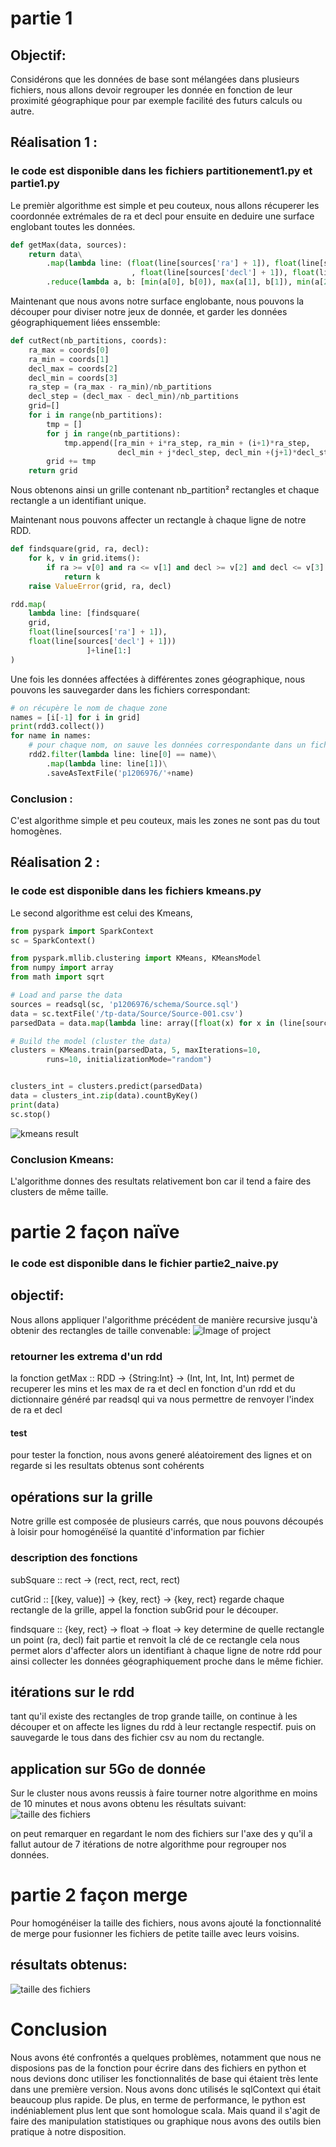 # partie 1 
## Objectif:
Considérons que les données de base sont mélangées dans plusieurs fichiers, nous allons devoir regrouper les donnée en fonction de leur proximité géographique pour par exemple facilité des futurs calculs ou autre.

## Réalisation 1 :
### le code est disponible dans les fichiers partitionement1.py et partie1.py

Le premièr algorithme est simple et peu couteux, nous allons récuperer les coordonnée extrémales de ra et decl pour ensuite en deduire une surface englobant toutes les données.
``` python
def getMax(data, sources):
    return data\
        .map(lambda line: (float(line[sources['ra'] + 1]), float(line[sources['ra'] + 1])
                           , float(line[sources['decl'] + 1]), float(line[sources['decl'] + 1])))\
        .reduce(lambda a, b: [min(a[0], b[0]), max(a[1], b[1]), min(a[2], b[2]), max(a[3], b[3])])
```

Maintenant que nous avons notre surface englobante, nous pouvons la découper pour diviser notre jeux de donnée, et garder les données géographiquement liées enssemble:
```python
def cutRect(nb_partitions, coords):
	ra_max = coords[0]
	ra_min = coords[1]
	decl_max = coords[2]
	decl_min = coords[3]
	ra_step = (ra_max - ra_min)/nb_partitions
	decl_step = (decl_max - decl_min)/nb_partitions
	grid=[]
	for i in range(nb_partitions):
		tmp = []
		for j in range(nb_partitions):
			tmp.append([ra_min + i*ra_step, ra_min + (i+1)*ra_step, 
                        decl_min + j*decl_step, decl_min +(j+1)*decl_step, str(i)+str(j)])
		grid += tmp
	return grid
```

Nous obtenons ainsi un grille contenant nb_partition² rectangles et chaque rectangle a un identifiant unique.

Maintenant nous pouvons affecter un rectangle à chaque ligne de notre RDD.

```python
def findsquare(grid, ra, decl):
    for k, v in grid.items():
        if ra >= v[0] and ra <= v[1] and decl >= v[2] and decl <= v[3]:
            return k
    raise ValueError(grid, ra, decl)

rdd.map(
    lambda line: [findsquare(
    grid,
    float(line[sources['ra'] + 1]),
    float(line[sources['decl'] + 1]))
                 ]+line[1:]
)
```

Une fois les données affectées à différentes zones géographique, nous pouvons les sauvegarder dans les fichiers correspondant:

```python
# on récupère le nom de chaque zone
names = [i[-1] for i in grid]
print(rdd3.collect())
for name in names:
    # pour chaque nom, on sauve les données correspondante dans un fichier csv
	rdd2.filter(lambda line: line[0] == name)\
		.map(lambda line: line[1])\
		.saveAsTextFile('p1206976/'+name)
```

### Conclusion :
C'est algorithme simple et peu couteux, mais les zones ne sont pas du tout homogènes.

## Réalisation 2 :
### le code est disponible dans les fichiers kmeans.py
Le second algorithme est celui des Kmeans, 

```python
from pyspark import SparkContext
sc = SparkContext()

from pyspark.mllib.clustering import KMeans, KMeansModel
from numpy import array
from math import sqrt

# Load and parse the data
sources = readsql(sc, 'p1206976/schema/Source.sql')
data = sc.textFile('/tp-data/Source/Source-001.csv')
parsedData = data.map(lambda line: array([float(x) for x in (line[sources['ra']], line[sources['decl']])]))

# Build the model (cluster the data)
clusters = KMeans.train(parsedData, 5, maxIterations=10,
        runs=10, initializationMode="random")


clusters_int = clusters.predict(parsedData)
data = clusters_int.zip(data).countByKey()
print(data)
sc.stop()
```
![kmeans result](https://github.com/EnzoTheBrown/bda_spark/blob/master/kmeans.png?raw=true)

### Conclusion Kmeans:
L'algorithme donnes des resultats relativement bon car il tend a faire des clusters de même taille.


# partie 2 façon naïve
### le code est disponible dans le fichier partie2_naive.py
## objectif: 
Nous allons appliquer l'algorithme précédent de manière recursive jusqu'à obtenir des rectangles de taille convenable:
![Image of project](https://github.com/EnzoTheBrown/bda_spark/raw/master/algo1.png)


### retourner les extrema d'un rdd
la fonction getMax :: RDD -> {String:Int} -> (Int, Int, Int, Int) 
permet de recuperer les mins et les max de ra et decl en fonction d'un rdd et du dictionnaire généré par readsql qui va nous permettre de renvoyer l'index de ra et decl
#### test
pour tester la fonction, nous avons generé aléatoirement des lignes et on regarde si les resultats obtenus sont cohérents


## opérations sur la grille
Notre grille est composée de plusieurs carrés, que nous pouvons découpés à loisir pour homogénéïsé la quantité d'information par fichier

### description des fonctions
subSquare :: rect -> (rect, rect, rect, rect)

cutGrid :: [(key, value)] -> {key, rect} -> {key, rect}
regarde chaque rectangle de la grille, appel la fonction subGrid pour le découper.

findsquare :: {key, rect} -> float -> float -> key
determine de quelle rectangle un point (ra, decl) fait partie et renvoit la clé de ce rectangle
cela nous permet alors d'affecter alors un identifiant à chaque ligne de notre rdd pour ainsi collecter les données géographiquement proche dans le même fichier.

## itérations sur le rdd
tant qu'il existe des rectangles de trop grande taille, on continue à les découper et on affecte les lignes du rdd à leur rectangle respectif.
puis on sauvegarde le tous dans des fichier csv au nom du rectangle.

## application sur 5Go de donnée
Sur le cluster nous avons reussis à faire tourner notre algorithme en moins de 10 minutes et nous avons obtenu les résultats suivant:
![taille des fichiers](https://github.com/EnzoTheBrown/bda_spark/blob/master/files_spark.png?raw=true)

on peut remarquer en regardant le nom des fichiers sur l'axe des y qu'il a fallut autour de 7 itérations de notre algorithme pour regrouper nos données.

# partie 2 façon merge
Pour homogénéiser la taille des fichiers, nous avons ajouté la fonctionnalité de merge pour fusionner les fichiers de petite taille avec leurs voisins.

## résultats obtenus:
![taille des fichiers](https://github.com/EnzoTheBrown/bda_spark/blob/master/merge.png?raw=true)

# Conclusion
Nous avons été confrontés a quelques problèmes, notamment que nous ne disposions pas de la fonction pour écrire dans des fichiers en python et nous devions donc utiliser les fonctionnalités de base qui étaient très lente dans une première version. Nous avons donc utilisés le sqlContext qui était beaucoup plus rapide. 
De plus, en terme de performance, le python est indéniablement plus lent que sont homologue scala. Mais quand il s'agit de faire des manipulation statistiques ou graphique nous avons des outils bien pratique à notre disposition.
